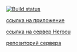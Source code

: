 [![Build status](https://ci.appveyor.com/api/projects/status/7hv6uxea9f7d7stf?svg=true)](https://ci.appveyor.com/project/Yushkevich-A-A/chat)

[ссылка на приложение]()

[ссылка на сервер Herocu]()

[репозиторий сервера]()